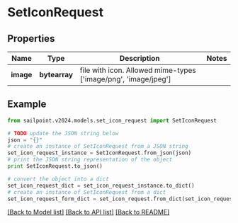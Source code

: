 # SetIconRequest


## Properties

Name | Type | Description | Notes
------------ | ------------- | ------------- | -------------
**image** | **bytearray** | file with icon. Allowed mime-types [&#39;image/png&#39;, &#39;image/jpeg&#39;] | 

## Example

```python
from sailpoint.v2024.models.set_icon_request import SetIconRequest

# TODO update the JSON string below
json = "{}"
# create an instance of SetIconRequest from a JSON string
set_icon_request_instance = SetIconRequest.from_json(json)
# print the JSON string representation of the object
print SetIconRequest.to_json()

# convert the object into a dict
set_icon_request_dict = set_icon_request_instance.to_dict()
# create an instance of SetIconRequest from a dict
set_icon_request_form_dict = set_icon_request.from_dict(set_icon_request_dict)
```
[[Back to Model list]](../README.md#documentation-for-models) [[Back to API list]](../README.md#documentation-for-api-endpoints) [[Back to README]](../README.md)



